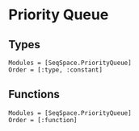 # Priority Queue

## Types
```@autodocs
Modules = [SeqSpace.PriorityQueue]
Order = [:type, :constant]
```

## Functions
```@autodocs
Modules = [SeqSpace.PriorityQueue]
Order = [:function]
```
